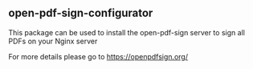 ## open-pdf-sign-configurator

This package can be used to install the open-pdf-sign server to sign all PDFs on your Nginx server

For more details please go to  https://openpdfsign.org/ 